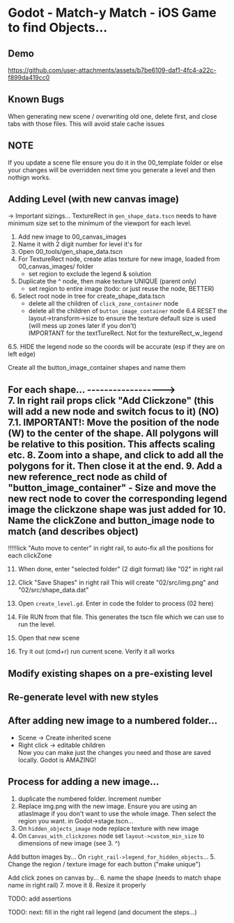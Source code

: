 # Godot - Match-y Match - iOS Game to find Objects...

## Demo
https://github.com/user-attachments/assets/b7be6109-daf1-4fc4-a22c-f899da419cc0



## Known Bugs
When generating new scene / overwriting old one, delete first, and close tabs with those files.
This will avoid stale cache issues


## NOTE
If you update a scene file ensure you do it in the 00_template folder or else your changes
will be overridden next time you generate a level and then nothign works.

## Adding Level (with new canvas image)
-> Important sizings... TextureRect in `gen_shape_data.tscn` needs to have minimum size set to the minimum of the viewport for each level.   

1. Add new image to 00_canvas_images
2. Name it with 2 digit number for level it's for
3. Open 00_tools/gen_shape_data.tscn
4. For TextureRect node, create atlas texture for new image, loaded from 00_canvas_images/ folder
	- set region to exclude the legend & solution
5. Duplicate the ^ node, then make texture UNIQUE (parent only)
	- set region to entire image (todo: or just reuse the node, BETTER)
6. Select root node in tree for create_shape_data.tscn
	- delete all the children of `click_zone_container` node
	- delete all the children of `button_image_container` node
6.4 RESET the layout->transform->size to ensure the texture default size is used (will mess up zones later if you don't)	
IMPORTANT for the textTureRect. Not for the textureRect_w_legend

6.5. HIDE the legend node so the coords will be accurate (esp if they are on left edge)	
	
Create all the button_image_container shapes and name them	
	
For each shape... ------------------>	
7. In right rail props click "Add Clickzone" (this will add a new node and switch focus to it)
(NO) 7.1. IMPORTANT!: Move the position of the node (W) to the center of the shape. All polygons will be relative to this position. This affects scaling etc.
8. Zoom into a shape, and click to add all the polygons for it. Then close it at the end.
9. Add a new reference_rect node as child of "button_image_container"
	- Size and move the new rect node to cover the corresponding legend image the clickzone shape was just added for
10. Name the clickZone and button_image	node to match (and describes object)
------------
!!!!!lick "Auto move to center" in right rail, to auto-fix all the positions for each clickZone


11. When done, enter "selected folder" (2 digit format) like "02" in right rail
12. Click "Save Shapes" in right rail
This will create "02/src/img.png" and "02/src/shape_data.dat"

13. Open `create_level.gd`. Enter in code the folder to process (02 here)
14. File RUN from that file.
This generates the tscn file which we can use to run the level.
15. Open that new scene
16. Try it out (cmd+r) run current scene.
Verify it all works



## Modify existing shapes on a pre-existing level

## Re-generate level with new styles

## After adding new image to a numbered folder...
* Scene -> Create inherited scene
* Right click -> editable children  
Now you can make just the changes you need and those are saved locally.
Godot is AMAZING!

## Process for adding a new image...
1. duplicate the numbered folder. Increment number
2. Replace img.png with the new image. Ensure you are using an atlasImage if you don't want to use the whole image. Then select the region you want.
in Godot->stage.tscn...
3. On `hidden_objects_image` node replace texture with new image
4. On `Canvas_with_clickzones` node set `layout->custom_min_size` to dimensions of new image (see 3. ^) 


Add button images by...
On `right_rail->legend_for_hidden_objects`...
5. Change the region / texture image for each button ("make unique")
 

Add click zones on canvas by...
6. name the shape (needs to match shape name in right rail)
7. move it
8. Resize it properly


TODO: add assertions 

TODO: next: fill in the right rail legend (and document the steps...)
